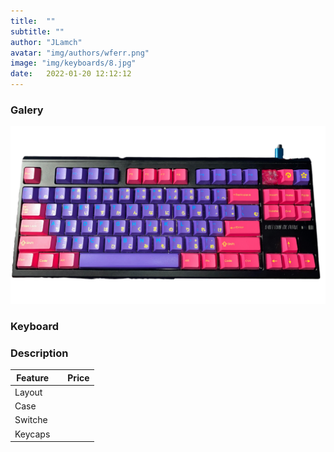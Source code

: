 ```yaml
---
title:  ""
subtitle: ""
author: "JLamch"
avatar: "img/authors/wferr.png"
image: "img/keyboards/8.jpg"
date:   2022-01-20 12:12:12
---
```

### Galery
![](img/keyboards/8.png)
 
### Keyboard


### Description


|   Feature     |               | Price  |
| ------------- |:-------------:| -----: |
| Layout        |       |        |
| Case          |       |        |
| Switche       |       |        |
| Keycaps       |       |        |